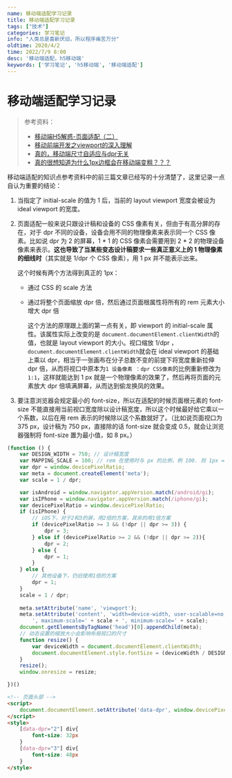 ```yaml
---
name: 移动端适配学习记录
title: 移动端适配学习记录
tags: ["技术"]
categories: 学习笔记
info: "人类总是喜新厌旧，所以程序痛苦万分"
oldtime: 2020/4/2
time: 2022/7/9 8:00
desc: '移动端适配，h5移动端'
keywords: ['学习笔记', 'h5移动端', '移动端适配']
---
```


# 移动端适配学习记录

> 参考资料：
>
> - [移动端H5解惑-页面适配（二）](https://juejin.im/post/5b6503dee51d45191e0d30d2)
> - [移动前端开发之viewport的深入理解](https://www.cnblogs.com/2050/p/3877280.html)
> - [真的，移动端尺寸自适应与dpr无关](https://juejin.im/post/5b346e8f5188251e1d39bd09)
> - [真的很想知道为什么1px边框会在移动端变粗？？？](https://www.zhihu.com/question/68572428)

移动端适配的知识点参考资料中的前三篇文章已经写的十分清楚了，这里记录一点自认为重要的结论：

1. 当指定了 initial-scale 的值为 1 后，当前的 layout viewport 宽度会被设为 ideal viewport 的宽度。

2. 页面适配一般来说只跟设计稿和设备的 CSS 像素有关，但由于有高分屏的存在，对于 dpr 不同的设备，设备会用不同的物理像素来表示同一个 CSS 像素。比如说 dpr 为 2 的屏幕，1 * 1 的 CSS 像素会需要用到 2 * 2 的物理设备像素来表示。**这也导致了当某些变态设计稿要求一些真正意义上的 1 物理像素的细线时**（其实就是 1/dpr 个 CSS 像素），用 1 px 并不能表示出来。

   这个时候有两个方法得到真正的 1px：

   - 通过 CSS 的 scale 方法

   - 通过将整个页面缩放 dpr 倍，然后通过页面根属性将所有的 rem 元素大小增大 dpr 倍

     这个方法的原理跟上面的第一点有关，即 viewport 的 initial-scale 属性。该属性实际上改变的是 `document.documentElement.clientWidth`的值，也就是 layout viewport 的大小。视口缩放 1/dpr ，`document.documentElement.clientWidth`就会在 ideal viewport 的基础上乘以 dpr，相当于一张画布在分子总数不变的前提下将宽度重新拉伸 dpr 倍，从而将视口中原本为`1 设备像素 ：dpr CSS像素`的比例重新修改为`1:1`，这样就能达到 1 px 就是一个物理像素的效果了，然后再将页面的元素放大 dpr 倍填满屏幕，从而达到偷龙换凤的效果。

3. 要注意浏览器会规定最小的 font-size，所以在适配的时候页面根元素的 font-size 不能直接用当前视口宽度除以设计稿宽度，所以这个时候最好给它乘以一个系数，以后在用 rem 表示的时候除以这个系数就好了。（比如说页面视口为 375 px，设计稿为 750 px，直接除的话 font-size 就会变成 0.5，就会让浏览器强制将 font-size 置为最小值，如 8 px。）

```javascript
(function () {
    var DESIGN_WIDTH = 750; // 设计稿宽度
    var MAPPING_SCALE = 100; // rem 在使用时与 px 的比例，例 100. 则 1px === 100rem，为保证准确性，该值一般不低于 100
    var dpr = window.devicePixelRatio;
    var meta = document.createElement('meta');
    var scale = 1 / dpr;

    var isAndroid = window.navigator.appVersion.match(/android/gi);
    var isIPhone = window.navigator.appVersion.match(/iphone/gi);
    var devicePixelRatio = window.devicePixelRatio;
    if (isIPhone) {
        // iOS下，对于2和3的屏，用2倍的方案，其余的用1倍方案
        if (devicePixelRatio >= 3 && (!dpr || dpr >= 3)) {                
            dpr = 3;
        } else if (devicePixelRatio >= 2 && (!dpr || dpr >= 2)){
            dpr = 2;
        } else {
            dpr = 1;
        }
    } else {
        // 其他设备下，仍旧使用1倍的方案
        dpr = 1;
    }
    scale = 1 / dpr;
    
    meta.setAttribute('name', 'viewport');
    meta.setAttribute('content', 'width=device-width, user-scalable=no, initial-scale=' + scale +
        ', maximum-scale=' + scale + ', minimum-scale=' + scale);
    document.getElementsByTagName('head')[0].appendChild(meta);
    // 动态设置的缩放大小会影响布局视口的尺寸
    function resize() {
        var deviceWidth = document.documentElement.clientWidth;
        document.documentElement.style.fontSize = (deviceWidth / DESIGN_WIDTH) * MAPPING_SCALE + 'px';
    }
    resize();
    window.onresize = resize;

})()
```

```html
<!-- 页面头部 -->
<script>
	document.documentElement.setAttribute('data-dpr', window.devicePixelRatio)
</script>
<style>
    [data-dpr="2"] div{
        font-size: 32px
    }
    [data-dpr="3"] div{
        font-size: 48px
    }
</style>
```

